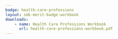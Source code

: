 ```yaml
---
badge: health-care-professions
layout: smb-merit-badge-workbook
downloads:
    - name: Health Care Professions Workbook
      url: health-care-professions-workbook.pdf
---
```

